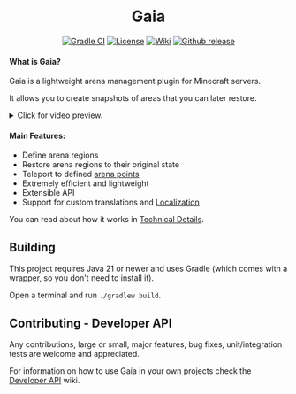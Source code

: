 <h1 align="center">
<br>
Gaia
<br>
</h1>

<p align="center">
<a href="https://github.com/PrimordialMoros/Gaia/actions"><img src="https://img.shields.io/github/actions/workflow/status/PrimordialMoros/Gaia/gradle.yml?branch=master&style=flat-square" alt="Gradle CI"/></a>
<a href="LICENSE"><img src="https://img.shields.io/github/license/PrimordialMoros/Gaia?color=blue&style=flat-square" alt="License"/></a>
<a href="https://github.com/PrimordialMoros/Gaia/wiki/Home"><img src="https://img.shields.io/badge/docs-wiki-informational?style=flat-square" alt="Wiki"/></a>
<a href="https://github.com/PrimordialMoros/Gaia/releases"><img src="https://img.shields.io/github/v/release/PrimordialMoros/Gaia?color=009185&style=flat-square" alt="Github release"/></a>
</p>

#### What is Gaia?
Gaia is a lightweight arena management plugin for Minecraft servers.

It allows you to create snapshots of areas that you can later restore.


<details><summary>Click for video preview.</summary>
  
https://github.com/TitanPowered/Gaia/assets/9851017/e75e9807-cc82-40f3-af89-cee11a0f87c2
</details>

#### Main Features:
- Define arena regions
- Restore arena regions to their original state
- Teleport to defined [arena points](https://github.com/TitanPowered/Gaia/wiki/Getting-Started#arena-points)
- Extremely efficient and lightweight
- Extensible API
- Support for custom translations and [Localization](https://github.com/PrimordialMoros/Gaia/wiki/Localization)

You can read about how it works in [Technical Details](TECHNICAL_DETAILS.md).

## Building

This project requires Java 21 or newer and uses Gradle (which comes with a wrapper, so you don't need to install it).

Open a terminal and run `./gradlew build`.

## Contributing - Developer API

Any contributions, large or small, major features, bug fixes, unit/integration tests are welcome and appreciated.

For information on how to use Gaia in your own projects check the [Developer API](https://github.com/PrimordialMoros/Gaia/wiki/Developer-API) wiki.
